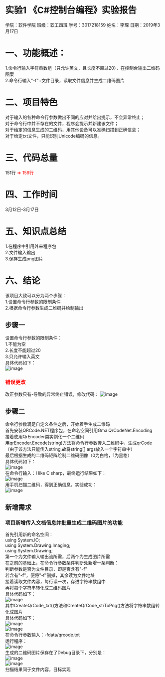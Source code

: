 # 实验1 《C#控制台编程》实验报告
学院：软件学院  班级：软工四班   学号：3017218159   姓名：李琛
日期：2019年3月17日
# 一、功能概述：
1.命令行输入字符串数组（只允许英文，且长度不超过20），在控制台输出二维码图案  
2.命令行输入"-f"+文件目录，读取文件信息并生成二维码图片  
  
# 二、项目特色
对于输入的各种命令行参数做出不同的应对并给出提示，不会异常终止；  
对于命令行中并不存在的文件，程序会提示并新建该文件；  
对于给定的信息生成的二维码，用其他设备可以准确扫描到正确信息；  
对于给定txt文件，只能识别Unicode编码的信息。  
# 三、代码总量
151行 <font color=red>=> 159行</font>
# 四、工作时间
3月12日-3月17日
# 五、知识点总结
1.在程序中引用外来程序包  
2.文件输入输出  
3.保存生成png图片
# 六、结论
该项目大致可以分为两个步骤：  
    1.设置命令行参数的限制条件  
    2.根据命令行参数生成二维码并绘制输出  
## 步骤一
设置命令行参数的限制条件：  
   1.不能为空  
   2.长度不能超过20  
   3.只允许输入英文  
具体代码如下：  
![image](https://github.com/3017218159/ConsoleApp1/blob/master/2.png)  
### <font color="red">错误更改</font>
改正参数只有-导致的异常终止错误，修改代码： 
![image](https://github.com/3017218159/ConsoleApp1/blob/master/9.png) 
## 步骤二
命令行参数满足自定义条件之后，开始着手生成二维码  
首先安装QRCode.NET程序包，在命名空间引用Gma.QrCodeNet.Encoding  
接着使用QrEncoder类实例化一个二维码  
用qrEncoder.Encode(string)方法将命令行参数传入二维码中，生成qrCode  
（由于该方法只能传入string,故将string[] args放入一个字符串中）  
最后根据生成的二维码矩阵绘制二维码图像（0为白格，1为黑格）  
具体代码如下：  
![image](https://github.com/3017218159/ConsoleApp1/blob/master/3.png)  
在命令行输入：I like C sharp，最终运行结果如下：  
![image](https://github.com/3017218159/ConsoleApp1/blob/master/1.png)  
用手机扫描二维码，得到正确信息，实验成功：  
![image](https://github.com/3017218159/ConsoleApp1/blob/master/4.png)
## 新增需求
### 项目新增传入文档信息并批量生成二维码图片的功能
首先引用新的命名空间：  
  using System.IO;  
  using System.Drawing.Imaging;  
  using System.Drawing;  
第一个为文件输入输出流所需，后两个为生成图片所需  
在之前的基础上，在命令行参数条件判断处新增一条判断：  
判断参数是否为文件目录，即是否含有"-f"  
若含有"-f"，便将"-f"删掉，其余读为文件地址  
接着读取文件内容，每行读一次，存进字符串数组中  
再将每个字符串转化成二维码图片  
具体代码如下：  
![image](https://github.com/3017218159/ConsoleApp1/blob/master/5.png)  
其中CreateQrCode_txt()方法和CreateQrCode_strToPng()方法将字符串数组转化成图片  
具体代码如下：  
![image](https://github.com/3017218159/ConsoleApp1/blob/master/6.png)  
![image](https://github.com/3017218159/ConsoleApp1/blob/master/7.png)  
在命令行参数输入：-fdata/qrcode.txt  
运行程序：  
![image](https://github.com/3017218159/ConsoleApp1/blob/master/8.png)  
生成的二维码图片保存在了Debug目录下，分别是：  
![image](https://github.com/3017218159/ConsoleApp1/blob/master/0.png)  
![image](https://github.com/3017218159/ConsoleApp1/blob/master/1%20(2).png)  
扫描结果同于文件内容，目标实现
